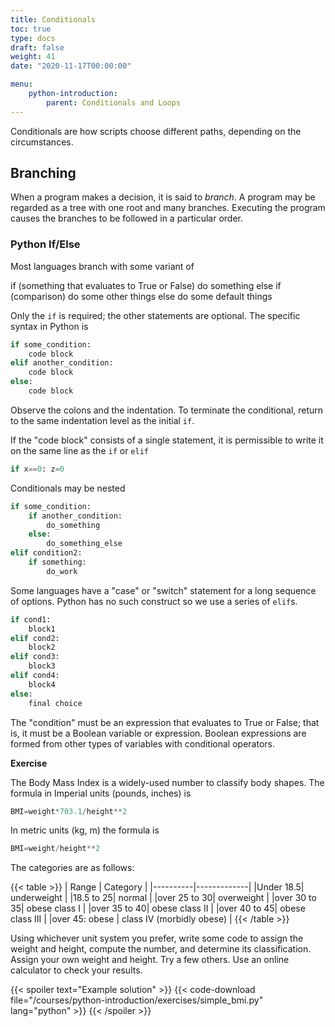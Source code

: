 ```yaml
---
title: Conditionals 
toc: true
type: docs
draft: false
weight: 41
date: "2020-11-17T00:00:00"

menu:
    python-introduction:
        parent: Conditionals and Loops
---
```


Conditionals are how scripts choose different paths, depending on the circumstances.

## Branching

When a program makes a decision, it is said to _branch_.  A program may be regarded as a tree with one root and many branches.  Executing the program causes the branches to be followed in a particular order.

### Python If/Else

Most languages branch with some variant of 

if (something that evaluates to True or False) do something
else if (comparison) do some other things
else do some default things

Only the `if` is required; the other statements are optional.  The specific syntax in Python is

```python
if some_condition:
    code block
elif another_condition:
    code block
else:
    code block
```

Observe the colons and the indentation.  To terminate the conditional, return to the same indentation level as the initial `if`.

If the "code block" consists of a single statement, it is permissible to write it on the same line as the `if` or `elif`

```python
if x==0: z=0
```

Conditionals may be nested 

```python
if some_condition:
    if another_condition:
        do_something
    else:
        do_something_else
elif condition2:
    if something:
        do_work
```

Some languages have a "case" or "switch" statement for a long sequence of options.  Python has no such construct so we use a series of `elif`s.

```python
if cond1:
    block1
elif cond2:
    block2
elif cond3:
    block3
elif cond4:
    block4
else:
    final choice
```

The "condition" must be an expression that evaluates to True or False; that is, it must be a Boolean variable or expression.  Boolean expressions are formed from other types of variables with conditional operators.

**Exercise**

The Body Mass Index is a widely-used number to classify body shapes.  The formula in Imperial units (pounds, inches) is
```python
BMI=weight*703.1/height**2
```

In metric units (kg, m) the formula is
```python
BMI=weight/height**2
```

The categories are as follows:

{{< table >}}
|  Range   |  Category   |
|----------|-------------|
|Under 18.5| underweight |
|18.5 to 25| normal      |
|over 25 to 30| overweight |
|over 30 to 35| obese class I |
|over 35 to 40| obese class II |
|over 40 to 45| obese class III |
|over 45: obese | class IV (morbidly obese) |
{{< /table >}}

Using whichever unit system you prefer, write some code to assign the weight and height, compute the number, and determine its classification.  Assign your own weight and height.  Try a few others.  Use an online calculator to check your results.

{{< spoiler text="Example solution" >}}
{{< code-download file="/courses/python-introduction/exercises/simple_bmi.py" lang="python" >}}
{{< /spoiler >}}

